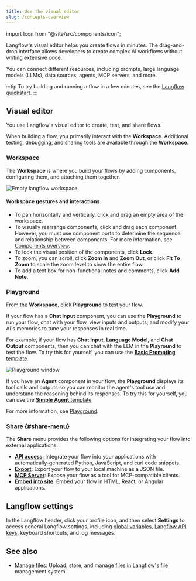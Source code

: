 ```yaml
---
title: Use the visual editor
slug: /concepts-overview
---
```


import Icon from "@site/src/components/icon";

Langflow's visual editor helps you create flows in minutes.
The drag-and-drop interface allows developers to create complex AI workflows without writing extensive code.

You can connect different resources, including prompts, large language models (LLMs), data sources, agents, MCP servers, and more.

:::tip
To try building and running a flow in a few minutes, see the [Langflow quickstart](/get-started-quickstart).
:::

## Visual editor

You use Langflow's visual editor to create, test, and share flows.

When building a flow, you primarily interact with the **Workspace**.
Additional testing, debugging, and sharing tools are available through the **Workspace**.

### Workspace

The **Workspace** is where you build your flows by adding components, configuring them, and attaching them together.

![Empty langflow workspace](/img/workspace.png)

#### Workspace gestures and interactions

- To pan horizontally and vertically, click and drag an empty area of the workspace.
- To visually rearrange components, click and drag each component.
However, you must use component ports to determine the sequence and relationship between components.
For more information, see [Components overview](/concepts-components).
- To lock the visual position of the components, click <Icon name="LockOpen" aria-hidden="true"/> **Lock**.
- To zoom, you can scroll, click <Icon name="ZoomIn" aria-hidden="true"/> **Zoom In** and <Icon name="ZoomOut" aria-hidden="true"/> **Zoom Out**, or click <Icon name="Maximize" aria-hidden="true"/> **Fit To Zoom** to scale the zoom level to show the entire flow.
- To add a text box for non-functional notes and comments, click <Icon name="StickyNote" aria-hidden="true"/> **Add Note**.

### Playground

From the **Workspace**, click <Icon name="Play" aria-hidden="true"/> **Playground** to test your flow.

If your flow has a **Chat Input** component, you can use the **Playground** to run your flow, chat with your flow, view inputs and outputs, and modify your AI's memories to tune your responses in real time.

For example, if your flow has **Chat Input**, **Language Model**, and **Chat Output** components, then you can chat with the LLM in the **Playround** to test the flow.
To try this for yourself, you can use the [**Basic Prompting** template](/basic-prompting).

![Playground window](/img/playground.png)

If you have an **Agent** component in your flow, the **Playground** displays its tool calls and outputs so you can monitor the agent's tool use and understand the reasoning behind its responses.
To try this for yourself, you can use the [**Simple Agent** template](/simple-agent).

<!-- ![Playground window with agent response](/img/playground-with-agent.png) -->

For more information, see [Playground](/concepts-playground).

### Share {#share-menu}

The **Share** menu provides the following options for integrating your flow into external applications:

* [**API access**](/concepts-publish#api-access): Integrate your flow into your applications with automatically-generated Python, JavaScript, and curl code snippets.
* [**Export**](/concepts-flows-import#export-a-flow): Export your flow to your local machine as a JSON file.
* [**MCP Server**](/mcp-server): Expose your flow as a tool for MCP-compatible clients.
* [**Embed into site**](/embedded-chat-widget): Embed your flow in HTML, React, or Angular applications.
<!-- * [**Shareable playground**](/concepts-publish#shareable-playground): Share your **Playground** interface with another user. This is specifically for sharing the **Playground** experience; it isn't for running a flow in a production application. -->

## Langflow settings

In the Langflow header, click your profile icon, and then select **Settings** to access general Langflow settings, including [global variables](/configuration-global-variables), [Langflow API keys](configuration-api-keys), keyboard shortcuts, and log messages.

## See also

* [Manage files](/concepts-file-management): Upload, store, and manage files in Langflow's file management system.